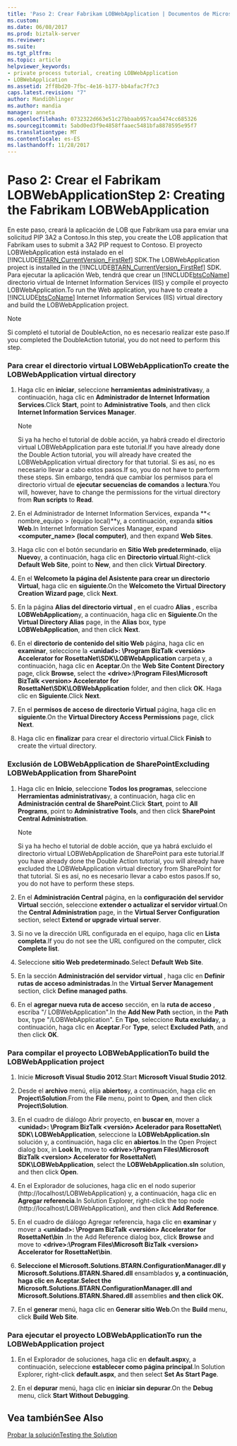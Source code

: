 ```yaml
---
title: 'Paso 2: Crear Fabrikam LOBWebApplication | Documentos de Microsoft'
ms.custom: 
ms.date: 06/08/2017
ms.prod: biztalk-server
ms.reviewer: 
ms.suite: 
ms.tgt_pltfrm: 
ms.topic: article
helpviewer_keywords:
- private process tutorial, creating LOBWebApplication
- LOBWebApplication
ms.assetid: 2ff8bd20-7fbc-4e16-b177-bb4afac7f7c3
caps.latest.revision: "7"
author: MandiOhlinger
ms.author: mandia
manager: anneta
ms.openlocfilehash: 0732322d663e51c27bbaab957caa5474cc685326
ms.sourcegitcommit: 5abd0ed3f9e4858ffaaec5481bfa8878595e95f7
ms.translationtype: MT
ms.contentlocale: es-ES
ms.lasthandoff: 11/28/2017
---
```

# <a name="step-2-creating-the-fabrikam-lobwebapplication"></a><span data-ttu-id="f7e1c-102">Paso 2: Crear el Fabrikam LOBWebApplication</span><span class="sxs-lookup"><span data-stu-id="f7e1c-102">Step 2: Creating the Fabrikam LOBWebApplication</span></span>
<span data-ttu-id="f7e1c-103">En este paso, creará la aplicación de LOB que Fabrikam usa para enviar una solicitud PIP 3A2 a Contoso.</span><span class="sxs-lookup"><span data-stu-id="f7e1c-103">In this step, you create the LOB application that Fabrikam uses to submit a 3A2 PIP request to Contoso.</span></span> <span data-ttu-id="f7e1c-104">El proyecto LOBWebApplication está instalado en el [!INCLUDE[BTARN_CurrentVersion_FirstRef](../../includes/btarn-currentversion-firstref-md.md)] SDK.</span><span class="sxs-lookup"><span data-stu-id="f7e1c-104">The LOBWebApplication project is installed in the [!INCLUDE[BTARN_CurrentVersion_FirstRef](../../includes/btarn-currentversion-firstref-md.md)] SDK.</span></span> <span data-ttu-id="f7e1c-105">Para ejecutar la aplicación Web, tendrá que crear un [!INCLUDE[btsCoName](../../includes/btsconame-md.md)] directorio virtual de Internet Information Services (IIS) y compile el proyecto LOBWebApplication.</span><span class="sxs-lookup"><span data-stu-id="f7e1c-105">To run the Web application, you have to create a [!INCLUDE[btsCoName](../../includes/btsconame-md.md)] Internet Information Services (IIS) virtual directory and build the LOBWebApplication project.</span></span>  
  
> [!NOTE]
>  <span data-ttu-id="f7e1c-106">Si completó el tutorial de DoubleAction, no es necesario realizar este paso.</span><span class="sxs-lookup"><span data-stu-id="f7e1c-106">If you completed the DoubleAction tutorial, you do not need to perform this step.</span></span>  
  
### <a name="to-create-the-lobwebapplication-virtual-directory"></a><span data-ttu-id="f7e1c-107">Para crear el directorio virtual LOBWebApplication</span><span class="sxs-lookup"><span data-stu-id="f7e1c-107">To create the LOBWebApplication virtual directory</span></span>  
  
1.  <span data-ttu-id="f7e1c-108">Haga clic en **iniciar**, seleccione **herramientas administrativas**y, a continuación, haga clic en **Administrador de Internet Information Services**.</span><span class="sxs-lookup"><span data-stu-id="f7e1c-108">Click **Start**, point to **Administrative Tools**, and then click **Internet Information Services Manager**.</span></span>  
  
    > [!NOTE]
    >  <span data-ttu-id="f7e1c-109">Si ya ha hecho el tutorial de doble acción, ya habrá creado el directorio virtual LOBWebApplication para este tutorial.</span><span class="sxs-lookup"><span data-stu-id="f7e1c-109">If you have already done the Double Action tutorial, you will already have created the LOBWebApplication virtual directory for that tutorial.</span></span> <span data-ttu-id="f7e1c-110">Si es así, no es necesario llevar a cabo estos pasos.</span><span class="sxs-lookup"><span data-stu-id="f7e1c-110">If so, you do not have to perform these steps.</span></span> <span data-ttu-id="f7e1c-111">Sin embargo, tendrá que cambiar los permisos para el directorio virtual de **ejecutar secuencias de comandos** a **lectura**.</span><span class="sxs-lookup"><span data-stu-id="f7e1c-111">You will, however, have to change the permissions for the virtual directory from **Run scripts** to **Read**.</span></span>  
  
2.  <span data-ttu-id="f7e1c-112">En el Administrador de Internet Information Services, expanda **< nombre_equipo > (equipo local)**y, a continuación, expanda **sitios Web**.</span><span class="sxs-lookup"><span data-stu-id="f7e1c-112">In Internet Information Services Manager, expand **<computer_name> (local computer)**, and then expand **Web Sites**.</span></span>  
  
3.  <span data-ttu-id="f7e1c-113">Haga clic con el botón secundario en **Sitio Web predeterminado**, elija **Nuevo**y, a continuación, haga clic en **Directorio virtual**.</span><span class="sxs-lookup"><span data-stu-id="f7e1c-113">Right-click **Default Web Site**, point to **New**, and then click **Virtual Directory**.</span></span>  
  
4.  <span data-ttu-id="f7e1c-114">En el **Welcometo la página del Asistente para crear un directorio Virtual**, haga clic en **siguiente**.</span><span class="sxs-lookup"><span data-stu-id="f7e1c-114">On the **Welcometo the Virtual Directory Creation Wizard page**, click **Next**.</span></span>  
  
5.  <span data-ttu-id="f7e1c-115">En la página **Alias del directorio virtual** , en el cuadro **Alias** , escriba **LOBWebApplication**y, a continuación, haga clic en **Siguiente**.</span><span class="sxs-lookup"><span data-stu-id="f7e1c-115">On the **Virtual Directory Alias** page, in the **Alias** box, type **LOBWebApplication**, and then click **Next**.</span></span>  
  
6.  <span data-ttu-id="f7e1c-116">En el **directorio de contenido del sitio Web** página, haga clic en **examinar**, seleccione la  **\<unidad\>: \Program BizTalk \<versión\> Accelerator for RosettaNet\SDK\LOBWebApplication** carpeta y, a continuación, haga clic en **Aceptar**.</span><span class="sxs-lookup"><span data-stu-id="f7e1c-116">On the **Web Site Content Directory** page, click **Browse**, select the **\<drive\>:\Program Files\Microsoft BizTalk \<version\> Accelerator for RosettaNet\SDK\LOBWebApplication** folder, and then click **OK**.</span></span> <span data-ttu-id="f7e1c-117">Haga clic en **Siguiente**.</span><span class="sxs-lookup"><span data-stu-id="f7e1c-117">Click **Next**.</span></span>  
  
7.  <span data-ttu-id="f7e1c-118">En el **permisos de acceso de directorio Virtual** página, haga clic en **siguiente**.</span><span class="sxs-lookup"><span data-stu-id="f7e1c-118">On the **Virtual Directory Access Permissions** page, click **Next**.</span></span>  
  
8.  <span data-ttu-id="f7e1c-119">Haga clic en **finalizar** para crear el directorio virtual.</span><span class="sxs-lookup"><span data-stu-id="f7e1c-119">Click **Finish** to create the virtual directory.</span></span>  
  
### <a name="excluding-lobwebapplication-from-sharepoint"></a><span data-ttu-id="f7e1c-120">Exclusión de LOBWebApplication de SharePoint</span><span class="sxs-lookup"><span data-stu-id="f7e1c-120">Excluding LOBWebApplication from SharePoint</span></span>  
  
1.  <span data-ttu-id="f7e1c-121">Haga clic en **Inicio**, seleccione **Todos los programas**, seleccione **Herramientas administrativas**y, a continuación, haga clic en **Administración central de SharePoint**.</span><span class="sxs-lookup"><span data-stu-id="f7e1c-121">Click **Start**, point to **All Programs**, point to **Administrative Tools**, and then click **SharePoint Central Administration**.</span></span>  
  
    > [!NOTE]
    >  <span data-ttu-id="f7e1c-122">Si ya ha hecho el tutorial de doble acción, que ya habrá excluido el directorio virtual LOBWebApplication de SharePoint para este tutorial.</span><span class="sxs-lookup"><span data-stu-id="f7e1c-122">If you have already done the Double Action tutorial, you will already have excluded the LOBWebApplication virtual directory from SharePoint for that tutorial.</span></span> <span data-ttu-id="f7e1c-123">Si es así, no es necesario llevar a cabo estos pasos.</span><span class="sxs-lookup"><span data-stu-id="f7e1c-123">If so, you do not have to perform these steps.</span></span>  
  
2.  <span data-ttu-id="f7e1c-124">En el **Administración Central** página, en la **configuración del servidor Virtual** sección, seleccione **extender o actualizar el servidor virtual**.</span><span class="sxs-lookup"><span data-stu-id="f7e1c-124">On the **Central Administration** page, in the **Virtual Server Configuration** section, select **Extend or upgrade virtual server**.</span></span>  
  
3.  <span data-ttu-id="f7e1c-125">Si no ve la dirección URL configurada en el equipo, haga clic en **Lista completa**.</span><span class="sxs-lookup"><span data-stu-id="f7e1c-125">If you do not see the URL configured on the computer, click **Complete list**.</span></span>  
  
4.  <span data-ttu-id="f7e1c-126">Seleccione **sitio Web predeterminado**.</span><span class="sxs-lookup"><span data-stu-id="f7e1c-126">Select **Default Web Site**.</span></span>  
  
5.  <span data-ttu-id="f7e1c-127">En la sección **Administración del servidor virtual** , haga clic en **Definir rutas de acceso administradas**.</span><span class="sxs-lookup"><span data-stu-id="f7e1c-127">In the **Virtual Server Management** section, click **Define managed paths**.</span></span>  
  
6.  <span data-ttu-id="f7e1c-128">En el **agregar nueva ruta de acceso** sección, en la **ruta de acceso** , escriba "/ LOBWebApplication".</span><span class="sxs-lookup"><span data-stu-id="f7e1c-128">In the **Add New Path** section, in the **Path** box, type "/LOBWebApplication".</span></span> <span data-ttu-id="f7e1c-129">En **Tipo**, seleccione **Ruta excluida**y, a continuación, haga clic en **Aceptar**.</span><span class="sxs-lookup"><span data-stu-id="f7e1c-129">For **Type**, select **Excluded Path**, and then click **OK**.</span></span>  
  
### <a name="to-build-the-lobwebapplication-project"></a><span data-ttu-id="f7e1c-130">Para compilar el proyecto LOBWebApplication</span><span class="sxs-lookup"><span data-stu-id="f7e1c-130">To build the LOBWebApplication project</span></span>  
  
1.  <span data-ttu-id="f7e1c-131">Inicie **Microsoft Visual Studio 2012**.</span><span class="sxs-lookup"><span data-stu-id="f7e1c-131">Start **Microsoft Visual Studio 2012**.</span></span>  
  
2.  <span data-ttu-id="f7e1c-132">Desde el **archivo** menú, elija **abiertos**y, a continuación, haga clic en **Project\Solution**.</span><span class="sxs-lookup"><span data-stu-id="f7e1c-132">From the **File** menu, point to **Open**, and then click **Project\Solution**.</span></span>  
  
3.  <span data-ttu-id="f7e1c-133">En el cuadro de diálogo Abrir proyecto, en **buscar en**, mover a  **\<unidad\>: \Program BizTalk \<versión\> Acelerador para RosettaNet\ SDK\ LOBWebApplication**, seleccione la **LOBWebApplication.sln** solución y, a continuación, haga clic en **abiertos**.</span><span class="sxs-lookup"><span data-stu-id="f7e1c-133">In the Open Project dialog box, in **Look In**, move to **\<drive\>:\Program Files\Microsoft BizTalk \<version\> Accelerator for RosettaNet\ SDK\LOBWebApplication**, select the **LOBWebApplication.sln** solution, and then click **Open**.</span></span>  
  
4.  <span data-ttu-id="f7e1c-134">En el Explorador de soluciones, haga clic en el nodo superior (http://localhost/LOBWebApplication) y, a continuación, haga clic en **Agregar referencia**.</span><span class="sxs-lookup"><span data-stu-id="f7e1c-134">In Solution Explorer, right-click the top node (http://localhost/LOBWebApplication), and then click **Add Reference**.</span></span>  
  
5.  <span data-ttu-id="f7e1c-135">En el cuadro de diálogo Agregar referencia, haga clic en **examinar** y mover a  **\<unidad\>: \Program BizTalk \<versión\> Accelerator for RosettaNet\bin** .</span><span class="sxs-lookup"><span data-stu-id="f7e1c-135">In the Add Reference dialog box, click **Browse** and move to **\<drive\>:\Program Files\Microsoft  BizTalk \<version\> Accelerator for RosettaNet\bin**.</span></span>  
  
6.  <span data-ttu-id="f7e1c-136">**Seleccione el Microsoft.Solutions.BTARN.ConfigurationManager.dll y Microsoft.Solutions.BTARN.Shared.dll** ensamblados **y, a continuación, haga clic en Aceptar.**</span><span class="sxs-lookup"><span data-stu-id="f7e1c-136">**Select the Microsoft.Solutions.BTARN.ConfigurationManager.dll and Microsoft.Solutions.BTARN.Shared.dll** assemblies **and then click OK.**</span></span>  
  
7.  <span data-ttu-id="f7e1c-137">En el **generar** menú, haga clic en **Generar sitio Web**.</span><span class="sxs-lookup"><span data-stu-id="f7e1c-137">On the **Build** menu, click **Build Web Site**.</span></span>  
  
### <a name="to-run-the-lobwebapplication-project"></a><span data-ttu-id="f7e1c-138">Para ejecutar el proyecto LOBWebApplication</span><span class="sxs-lookup"><span data-stu-id="f7e1c-138">To run the LOBWebApplication project</span></span>  
  
1.  <span data-ttu-id="f7e1c-139">En el Explorador de soluciones, haga clic en **default.aspx**y, a continuación, seleccione **establecer como página principal**.</span><span class="sxs-lookup"><span data-stu-id="f7e1c-139">In Solution Explorer, right-click **default.aspx**, and then select **Set As Start Page**.</span></span>  
  
2.  <span data-ttu-id="f7e1c-140">En el **depurar** menú, haga clic en **iniciar sin depurar**.</span><span class="sxs-lookup"><span data-stu-id="f7e1c-140">On the **Debug** menu, click **Start Without Debugging**.</span></span>  
  
## <a name="see-also"></a><span data-ttu-id="f7e1c-141">Vea también</span><span class="sxs-lookup"><span data-stu-id="f7e1c-141">See Also</span></span>  
 [<span data-ttu-id="f7e1c-142">Probar la solución</span><span class="sxs-lookup"><span data-stu-id="f7e1c-142">Testing the Solution</span></span>](../../adapters-and-accelerators/accelerator-rosettanet/testing-the-solution.md)